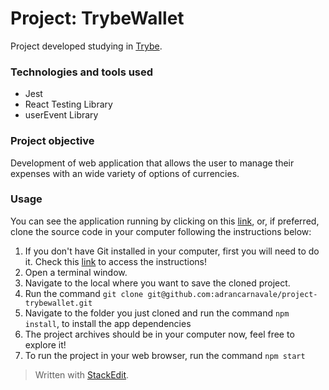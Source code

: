 # Project: TrybeWallet

Project developed studying in [Trybe](https://www.betrybe.com/).

### Technologies and tools used
- Jest
- React Testing Library
- userEvent Library

### Project objective

Development of web application that allows the user to manage their expenses with an wide variety of options of currencies.

### Usage

You can see the application running by clicking on this [link](https://project-trybewallet.netlify.app/), or, if preferred, clone the source code in your computer following the instructions below:

1. If you don't have Git installed in your computer, first you will need to do it. Check this [link](https://git-scm.com/book/en/v2/Getting-Started-Installing-Git) to access the instructions!
2. Open a terminal window.
3. Navigate to the local where you want to save the cloned project.
4. Run the command `git clone git@github.com:adrancarnavale/project-trybewallet.git`
5. Navigate to the folder you just cloned and run the command `npm install`, to install the app dependencies
6. The project archives should be in your computer now, feel free to explore it!
7. To run the project in your web browser, run the command `npm start`

> Written with [StackEdit](https://stackedit.io/).
